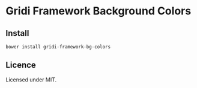 # Gridi Framework Background Colors

## Install
`bower install gridi-framework-bg-colors`

## Licence

Licensed under MIT.
